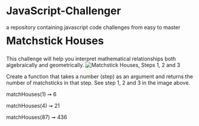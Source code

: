 # JavaScript-Challenger
a repository containing javascript code challenges from easy to master 



<h2 class="content" style="font-size: 1.75rem; margin-top: -3px;">Matchstick Houses</h2>
<span>This challenge will help you interpret mathematical relationships both algebraically and geometrically.</span>


<img alt="Matchstick Houses, Steps 1, 2 and 3" title="Matchstick Houses, Steps 1, 2 and 3" src="https://edabit-challenges.s3.amazonaws.com/matchstick_houses.png">

Create a function that takes a number (step) as an argument and returns the number of matchsticks in that step. See step 1, 2 and 3 in the image above.



matchHouses(1) ➞ 6

matchHouses(4) ➞ 21

matchHouses(87) ➞ 436